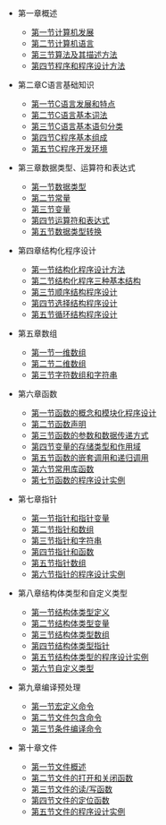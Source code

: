 * 第一章概述
  * [第一节计算机发展](pages/Index.md)
  * [第二节计算机语言](pages/Index.md)
  * [第三节算法及其描述方法](pages/Index.md)
  * [第四节程序和程序设计方法](pages/Index.md)


* 第二章C语言基础知识
  * [第一节C语言发展和特点](pages/Index.md)
  * [第二节C语言基本词法](pages/Index.md)
  * [第三节C语言基本语句分类](pages/Index.md)
  * [第四节C程序基本组成](pages/Index.md)
  * [第五节C程序开发环境](pages/Index.md)

* 第三章数据类型、运算符和表达式
  * [第一节数据类型](pages/Index.md)
  * [第二节常量](pages/Index.md)
  * [第三节变量](pages/Index.md)
  * [第四节运算符和表达式](pages/Index.md)
  * [第五节数据类型转换](pages/Index.md)








	
	
	
	
	

* 第四章结构化程序设计
  * [第一节结构化程序设计方法](pages/Index.md)
  * [第二节结构化程序三种基本结构](pages/Index.md)
  * [第三节顺序结构程序设计](pages/Index.md)
  * [第四节选择结构程序设计](pages/Index.md)
  * [第五节循环结构程序设计](pages/Index.md)



* 第五章数组
  * [第一节一维数组](pages/Index.md)
  * [第二节二维数组](pages/Index.md)
  * [第三节字符数组和字符串](pages/Index.md)


* 第六章函数
  * [第一节函数的概念和模块化程序设计](pages/Index.md)
  * [第二节函数声明](pages/Index.md)
  * [第三节函数的参数和数据传递方式](pages/Index.md)
  * [第四节变量的存储类型和作用域](pages/Index.md)
  * [第五节函数的嵌套调用和递归调用](pages/Index.md)
  * [第六节常用库函数](pages/Index.md)
  * [第七节函数的程序设计实例](pages/Index.md)

	

	
* 第七章指针
  * [第一节指针和指针变量](pages/Index.md)
  * [第二节指针和数组](pages/Index.md)
  * [第三节指针和字符串](pages/Index.md)
  * [第四节指针和函数](pages/Index.md)
  * [第五节指针数组](pages/Index.md)
  * [第六节指针的程序设计实例](pages/Index.md)


* 第八章结构体类型和自定义类型
  * [第一节结构体类型定义](pages/Index.md)
  * [第二节结构体类型变量](pages/Index.md)
  * [第三节结构体类型数组](pages/Index.md)
  * [第四节结构体类型指针](pages/Index.md)
  * [第五节结构体类型的程序设计实例](pages/Index.md)
  * [第六节自定义类型](pages/Index.md)

	
* 第九章编译预处理
  * [第一节宏定义命令](pages/Index.md)
  * [第二节文件包含命令](pages/Index.md)
  * [第三节条件编译命令](pages/Index.md)



* 第十章文件
  * [第一节文件概述](pages/Index.md)
  * [第二节文件的打开和关闭函数](pages/Index.md)
  * [第三节文件的读/写函数](pages/Index.md)
  * [第四节文件的定位函数](pages/Index.md)
  * [第五节文件的程序设计实例](pages/Index.md)

